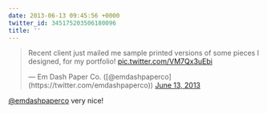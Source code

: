 ```yaml
---
date: 2013-06-13 09:45:56 +0000
twitter_id: 345175203506180096
title: ''
---
```


<blockquote class="twitter-tweet"><p lang="en" dir="ltr">Recent client just mailed me sample printed versions of some pieces I designed, for my portfolio! <a href="http://t.co/VM7Qx3uEbi">pic.twitter.com/VM7Qx3uEbi</a></p>&mdash; Em Dash Paper Co. ([@emdashpaperco](https://twitter.com/emdashpaperco)) <a href="https://twitter.com/emdashpaperco/status/345173029564854273?ref_src=twsrc%5Etfw">June 13, 2013</a></blockquote>
<script async src="https://platform.twitter.com/widgets.js" charset="utf-8"></script>

[@emdashpaperco](https://twitter.com/emdashpaperco) very nice!
